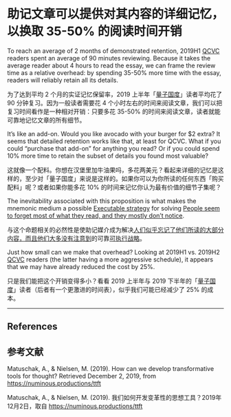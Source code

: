 # 助记文章可以提供对其内容的详细记忆，以换取 35-50% 的阅读时间开销

To reach an average of 2 months of demonstrated retention, 2019H1 [QCVC](https://notes.andymatuschak.org/zDEm83cN4nymHeX89cvZCPVQJ4hyhmsLexyC) readers spent an average of 90 minutes reviewing. Because it takes the average reader about 4 hours to read the essay, we can frame the review time as a relative overhead: by spending 35-50% more time with the essay, readers will reliably retain all its details.

为了达到平均 2 个月的实证记忆保留率，2019 上半年「[量子国度](https://notes.andymatuschak.org/zDEm83cN4nymHeX89cvZCPVQJ4hyhmsLexyC)」读者平均花了 90 分钟复习。因为一般读者需要花 4 个小时左右的时间来阅读文章，我们可以把复习时间看作是一种相对开销：只要多花 35-50% 的时间来阅读文章，读者就能可靠地记忆文章的所有细节。

It’s like an add-on. Would you like avocado with your burger for $2 extra? It seems that detailed retention works like that, at least for QCVC. What if you could “purchase that add-on” for anything you read? Or if you could spend 10% more time to retain the subset of details you found most valuable?

这就像一个配料。你想在汉堡里加牛油果吗，多花两美元？看起来详细的记忆是这样的，至少对「量子国度」来说是这样的。如果你可以为你所读的任何东西「购买配料」呢？或者如果你能多花 10% 的时间来记忆你认为最有价值的细节子集呢？

The inevitability associated with this proposition is what makes the mnemonic medium a possible [Executable strategy](https://notes.andymatuschak.org/z53fk5XwrsnueNDDCq6WNe2VbPhrDGQmmVgNS) for solving [People seem to forget most of what they read, and they mostly don’t notice](https://notes.andymatuschak.org/z3d6dFhTA5zTmykZ3zh4Y2vCw3aVbUxRiQQcc).

与这个命题相关的必然性是使助记媒介成为解决[人们似乎忘记了他们所读的大部分内容，而且他们大多没有注意到](https://notes.andymatuschak.org/z3d6dFhTA5zTmykZ3zh4Y2vCw3aVbUxRiQQcc)的可靠[可执行战略](https://notes.andymatuschak.org/z53fk5XwrsnueNDDCq6WNe2VbPhrDGQmmVgNS)。

Just how small can we make that overhead? Looking at 2019H1 vs. 2019H2 [QCVC](https://notes.andymatuschak.org/zDEm83cN4nymHeX89cvZCPVQJ4hyhmsLexyC) readers (the latter having a more aggressive schedule), it appears that we may have already reduced the cost by 25%.

只是我们能把这个开销变得多小？看看 2019 上半年与 2019 下半年的「[量子国度](https://notes.andymatuschak.org/zDEm83cN4nymHeX89cvZCPVQJ4hyhmsLexyC)」读者（后者有一个更激进的时间表），似乎我们可能已经减少了 25% 的成本。

------

## References

## 参考文献

Matuschak, A., & Nielsen, M. (2019). How can we develop transformative tools for thought? Retrieved December 2, 2019, from https://numinous.productions/ttft

Matuschak, A., & Nielsen, M. (2019). 我们如何开发变革性的思想工具？2019年12月2日，取自 https://numinous.productions/ttft